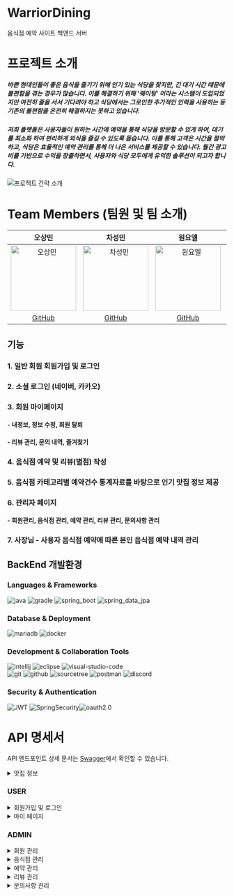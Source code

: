# WarriorDining

음식점 예약 사이트 백앤드 서버

# 프로젝트 소개

##### 바쁜 현대인들이 좋은 음식을 즐기기 위해 인기 있는 식당을 찾지만, 긴 대기 시간 때문에 불편함을 겪는 경우가 많습니다. 이를 해결하기 위해 '웨이팅' 이라는 시스템이 도입되었지만 여전히 줄을 서서 기다려야 하고 식당에서는 그로인한 추가적인 인력을 사용하는 등 기존의 불편함을 온전히 해결하지는 못하고 있습니다.

##### 저희 플랫폼은 사용자들이 원하는 시간에 예약을 통해 식당을 방문할 수 있게 하여, 대기를 최소화 하여 편리하게 외식을 즐길 수 있도록 돕습니다. 이를 통해 고객은 시간을 절약하고, 식당은 효율적인 예약 관리를 통해 더 나은 서비스를 제공할 수 있습니다. 월간 광고비를 기반으로 수익을 창출하면서, 사용자와 식당 모두에게 유익한 솔루션이 되고자 합니다.

![프로젝트 간략 소개](https://github.com/user-attachments/assets/87474a67-8c15-4cb1-b768-f531109d49ec)

# Team Members (팀원 및 팀 소개)

|                                           오상민                                           |                                           차성민                                           |                                           원요엘                                           |                                           김은서                                           |
|:---------------------------------------------------------------------------------------:|:---------------------------------------------------------------------------------------:|:---------------------------------------------------------------------------------------:|:---------------------------------------------------------------------------------------:|
| <img src="https://avatars.githubusercontent.com/u/170058824?v=4" alt="오상민" width="150"> | <img src="https://avatars.githubusercontent.com/u/169964868?v=4" alt="차성민" width="150"> | <img src="https://avatars.githubusercontent.com/u/170058857?v=4" alt="원요엘" width="150"> | <img src="https://avatars.githubusercontent.com/u/170059046?v=4" alt="김은서" width="150"> |
|                           [GitHub](https://github.com/o-tao)                            |                         [GitHub](https://github.com/JJAJJAKIM)                          |                           [GitHub](https://github.com/myin98)                           |                          [GitHub](https://github.com/mirinaes)                          |

## 기능

### 1. 일반 회원 회원가입 및 로그인

### 2. 소셜 로그인 (네이버, 카카오)

### 3. 회원 마이페이지

#### - 내정보, 정보 수정, 회원 탈퇴

#### - 리뷰 관리, 문의 내역, 즐겨찾기

### 4. 음식점 예약 및 리뷰(별점) 작성

### 5. 음식점 카테고리별 예약건수 통계자료를 바탕으로 인기 맛집 정보 제공

### 6. 관리자 페이지

#### - 회원관리, 음식점 관리, 예약 관리, 리뷰 관리, 문의사항 관리

### 7. 사장님 - 사용자 음식점 예약에 따른 본인 음식점 예약 내역 관리

## BackEnd 개발환경

### Languages & Frameworks

<img src="https://img.shields.io/badge/java-007396?style=for-the-badge&logo=java&logoColor=white" alt="java"> <img src="https://img.shields.io/badge/gradle-02303A?style=for-the-badge&logo=gradle&logoColor=white" alt="gradle"> <img src="https://img.shields.io/badge/spring_boot-6DB33F?style=for-the-badge&logo=springboot&logoColor=white" alt="spring_boot"> <img src="https://img.shields.io/badge/spring_data_jpa-6DB33F?style=for-the-badge&logo=spring&logoColor=white" alt="spring_data_jpa">
<br>

### Database & Deployment

<img src="https://img.shields.io/badge/mariadb-1F305F?style=for-the-badge&logo=mariadb&logoColor=white" alt="mariadb"> <img src="https://img.shields.io/badge/docker-2496ED?style=for-the-badge&logo=docker&logoColor=white" alt="docker">
<br>

### Development & Collaboration Tools

<img src="https://img.shields.io/badge/intellij_idea-000000?style=for-the-badge&logo=intellijidea&logoColor=white" alt="intellij"> <img src="https://img.shields.io/badge/eclipse_ide-2C2255?style=for-the-badge&logo=eclipseide&logoColor=white" alt="eclipse"> <img src="https://img.shields.io/badge/Visual%20Studio%20Code-0078d7.svg?style=for-the-badge&logo=visual-studio-code&logoColor=white" alt="visual-studio-code">
<br>
<img src="https://img.shields.io/badge/git-%23F05033.svg?style=for-the-badge&logo=git&logoColor=white" alt="git"> <img src="https://img.shields.io/badge/github-%23121011.svg?style=for-the-badge&logo=github&logoColor=white" alt="github"> <img src="https://img.shields.io/badge/sourcetree-0052CC?style=for-the-badge&logo=sourcetree&logoColor=white" alt="sourcetree"> <img src="https://img.shields.io/badge/Postman-FF6C37?style=for-the-badge&logo=postman&logoColor=white" alt="postman"> <img src="https://img.shields.io/badge/Discord-%235865F2.svg?style=for-the-badge&logo=discord&logoColor=white" alt="discord">

### Security & Authentication

<img src="https://img.shields.io/badge/JWT-black?style=for-the-badge&logo=JSON%20web%20tokens" alt="JWT"> <img src="https://img.shields.io/badge/Spring_Security-%6DB33F.svg?style=for-the-badge&logo=SpringSecurity&logoColor=white" alt="SpringSecurity"><img src="https://img.shields.io/badge/oauth2.0-black?style=for-the-badge" alt="oauth2.0">

# API 명세서

API 엔드포인트 상세 문서는 [Swagger](http://localhost:8080/swagger-ui/index.html)에서 확인할 수 있습니다.

<details>
    <summary>맛집 정보</summary>

| Description   | HTTP Method | Endpoint                |
  |---------------|-------------|-------------------------|
| **예약TOP 조회**  | `GET`       | `/api/restaurant/top`   |
| **이달의 맛집 조회** | `GET`       | `/api/restaurant/month` |

</details>

### USER

<details>
    <summary>회원가입 및 로그인</summary>

| Description | HTTP Method | Endpoint           |
  |-------------|-------------|--------------------|
| **회원가입**    | `POST`      | `/api/user/signup` |
| **로그인**     | `POST`      | `/api/user/signin` |
| **비밀번호 찾기** | `POST`      | `/api/user`        |

</details>

<details>
    <summary>마이 페이지</summary>

| Description          | HTTP Method | Endpoint                                        |
  |----------------------|-------------|-------------------------------------------------|
| **마이페이지 내정보**        | `GET`       | `/api/user`                                     |
| **내정보 수정**           | `PUT`       | `/api/user`                                     |
| **회원 탈퇴**            | `DELETE`    | `/api/user`                                     |
| **마이페이지 즐겨찾기 리스트**   | `GET`       | `/api/user/bookmarks`                           |
| **즐겨찾기 추가**          | `POST`      | `/api/user/bookmarks`                           |
| **즐겨찾기 삭제**          | `DELETE`    | `/api/user/bookmarks`                           |
| **마이페이지 문의사항 리스트**   | `GET`       | `/api/user/inquiries`                           |
| **문의사항 상세**          | `GET`       | `/api/user/inquiries/{id}`                      |
| **문의사항 작성**          | `POST`      | `/api/user/inquiries`                           |
| **문의사항 수정**          | `PUT`       | `/api/user/inquiries/{id}`                      |
| **마이페이지 음식점 예약 리스트** | `GET`       | `/api/user/reservation`                         |
| **음식점 예약 상세**        | `GET`       | `/api/user/reservation/{reservationId}`         |
| **음시점 예약 추가**        | `POST`      | `/api/user/reservation`                         |
| **음식점 예약 수정**        | `PUT`       | `/api/user/reservation/{reservationId}`         |
| **음식점 예약 취소**        | `DELETE`    | `/api/user/reservation/{reservationId}`         |
| **마이페이지 리뷰 리스트**     | `GET`       | `/api/user/reviews`                             |
| **리뷰 수정 상세**         | `GET`       | `/api/user/reviews/{id}`                        |
| **리뷰 등록 상세**         | `GET`       | `/api/user/reviews/reservation/{reservationId}` |
| **리뷰 등록**            | `POST`      | `/api/user/reviews/reservation/{reservationId}` |
| **리뷰 수정**            | `PUT`       | `/api/user/reviews/{id}`                        |
| **리뷰 삭제**            | `DELETE`    | `/api/user/reviews/{id}`                        |

</details>

### ADMIN

<details>
    <summary>회원 관리</summary>

| Description     | HTTP Method | Endpoint                    |
  |-----------------|-------------|-----------------------------|
| **전체 회원 목록 조회** | `GET`       | `/api/admin/users`          |
| **회원 상세**       | `GET`       | `/api/admin/users/{userId}` |
| **사용자 권한 부여**   | `POST`      | `/api/admin/users/{userId}` |

</details>

<details>
    <summary>음식점 관리</summary>

| Description      | HTTP Method | Endpoint                      |
  |------------------|-------------|-------------------------------|
| **전체 음식점 목록 조회** | `GET`       | `/api/admin/places`           |
| **음식점 상세**       | `GET`       | `/api/admin/places/{placeId}` |
| **음식점 이미지 조회**   | `GET`       | `/api/admin/places/view`      |
| **음식점 등록**       | `POST`      | `/api/admin/places`           |
| **음식점 수정**       | `PUT`       | `/api/admin/places/{placeId}` |

</details>

<details>
    <summary>예약 관리</summary>

| Description       | HTTP Method | Endpoint                       |
  |-------------------|-------------|--------------------------------|
| **전체 예약 목록 조회**   | `GET`       | `/api/admin/reservations`      |
| **예약 상태값(취소) 변경** | `PATCH`     | `/api/admin/reservations/{id}` |

</details>

<details>
    <summary>리뷰 관리</summary>

| Description       | HTTP Method | Endpoint                  |
  |-------------------|-------------|---------------------------|
| **전체 리뷰 목록 조회**   | `GET`       | `/api/admin/reviews`      |
| **예약 상태값(취소) 변경** | `PATCH`     | `/api/admin/reviews/{id}` |

</details>

<details>
    <summary>문의사항 관리</summary>

| Description       | HTTP Method | Endpoint                    |
  |-------------------|-------------|-----------------------------|
| **전체 문의사항 목록 조회** | `GET`       | `/api/admin/inquiries`      |
| **문의사항 상세**       | `GET`       | `/api/admin/inquiries/{id}` |
| **문의사항 답변**       | `POST`      | `/api/admin/inquiries/{id}` |

</details>
